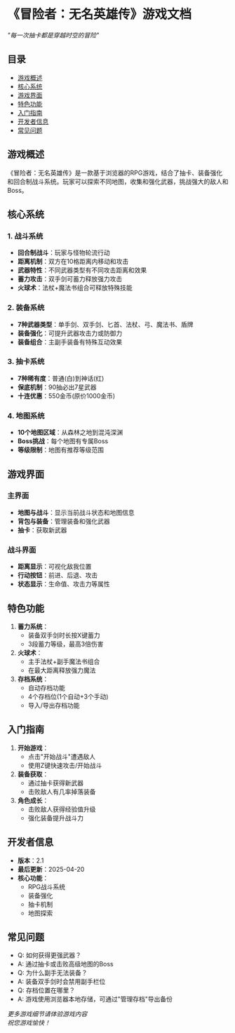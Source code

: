 # 《冒险者：无名英雄传》游戏文档


*"每一次抽卡都是穿越时空的冒险"*
## 目录
- [游戏概述](#游戏概述)
- [核心系统](#核心系统)
- [游戏界面](#游戏界面)
- [特色功能](#特色功能)
- [入门指南](#入门指南)
- [开发者信息](#开发者信息)
- [常见问题](#常见问题)


## 游戏概述
《冒险者：无名英雄传》是一款基于浏览器的RPG游戏，结合了抽卡、装备强化和回合制战斗系统。玩家可以探索不同地图，收集和强化武器，挑战强大的敌人和Boss。
## 核心系统
### 1. 战斗系统
- **回合制战斗**：玩家与怪物轮流行动
- **距离机制**：双方在10格距离内移动和攻击
- **武器特性**：不同武器类型有不同攻击距离和效果
- **蓄力攻击**：双手剑可蓄力释放强力攻击
- **火球术**：法杖+魔法书组合可释放特殊技能
### 2. 装备系统
- **7种武器类型**：单手剑、双手剑、匕首、法杖、弓、魔法书、盾牌
- **装备强化**：可提升武器攻击力或防御力
- **装备组合**：主副手装备有特殊互动效果
### 3. 抽卡系统
- **7种稀有度**：普通(白)到神话(红)
- **保底机制**：90抽必出7星武器
- **十连优惠**：550金币(原价1000金币)
### 4. 地图系统
- **10个地图区域**：从森林之地到混沌深渊
- **Boss挑战**：每个地图有专属Boss
- **等级限制**：地图有推荐等级范围
## 游戏界面
### 主界面
- **地图与战斗**：显示当前战斗状态和地图信息
- **背包与装备**：管理装备和强化武器
- **抽卡**：获取新武器
### 战斗界面
- **距离显示**：可视化敌我位置
- **行动按钮**：前进、后退、攻击
- **状态显示**：生命值、攻击力等属性
## 特色功能
1. **蓄力系统**：
   - 装备双手剑时长按X键蓄力
   - 3段蓄力等级，最高3倍伤害
2. **火球术**：
   - 主手法杖+副手魔法书组合
   - 在最大距离释放强力魔法
3. **存档系统**：
   - 自动存档功能
   - 4个存档位(1个自动+3个手动)
   - 导入/导出存档功能
## 入门指南
1. **开始游戏**：
   - 点击"开始战斗"遭遇敌人
   - 使用Z键快速攻击/开始战斗
2. **装备获取**：
   - 通过抽卡获得新武器
   - 击败敌人有几率掉落装备
3. **角色成长**：
   - 击败敌人获得经验值升级
   - 强化装备提升战斗力
## 开发者信息
- **版本**：2.1
- **最后更新**：2025-04-20
- **核心功能**：
  - RPG战斗系统
  - 装备强化
  - 抽卡机制
  - 地图探索
## 常见问题
- Q: 如何获得更强武器？  
- A: 通过抽卡或击败高级地图的Boss
- Q: 为什么副手无法装备？  
- A: 装备双手剑时会禁用副手栏位
- Q: 存档位置在哪里？  
- A: 游戏使用浏览器本地存储，可通过"管理存档"导出备份

*更多游戏细节请体验游戏内容*  
*祝您游戏愉快！*